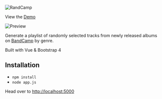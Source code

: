 ![RandCamp](https://i.imgur.com/NCBBUhC.png)

View the [Demo](https://notchris.net:5000/)

![Preview](https://i.imgur.com/X8zmbBt.png)

Generate a playlist of randomly selected tracks from newly released albums on [BandCamp](https://bandcamp.com/) by genre.

Built with Vue & Bootstrap 4

## Installation

* `npm install`
* `node app.js`

Head over to [http://localhost:5000](http://localhost:5000)

